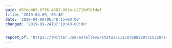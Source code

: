 ```yaml
---
guid: d5feebb5-67f6-4082-8014-c2710d7dfdaf
title: '2019.04.09, 08:48'
date: '2019-04-09T06:48:15+00:00'
changed: '2019-09-24T07:19:40+00:00'


repost_of: 'https://twitter.com/estellevw/status/1115076882297315328?s=19'
---
```


